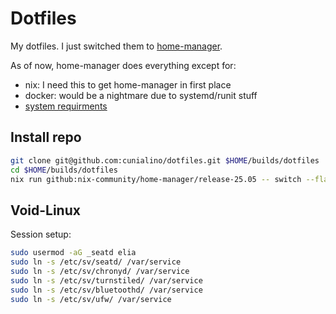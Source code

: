 # Dotfiles

My dotfiles. I just switched them to [home-manager](https://nix-community.github.io/home-manager/).

As of now, home-manager does everything except for:

- nix: I need this to get home-manager in first place
- docker: would be a nightmare due to systemd/runit stuff
- [system requirments](./requirements/README.md)

## Install repo 

```bash
git clone git@github.com:cunialino/dotfiles.git $HOME/builds/dotfiles
cd $HOME/builds/dotfiles
nix run github:nix-community/home-manager/release-25.05 -- switch --flake .#gem
```

## Void-Linux

Session setup:
```bash
sudo usermod -aG _seatd elia
sudo ln -s /etc/sv/seatd/ /var/service
sudo ln -s /etc/sv/chronyd/ /var/service
sudo ln -s /etc/sv/turnstiled/ /var/service
sudo ln -s /etc/sv/bluetoothd/ /var/service
sudo ln -s /etc/sv/ufw/ /var/service
```
